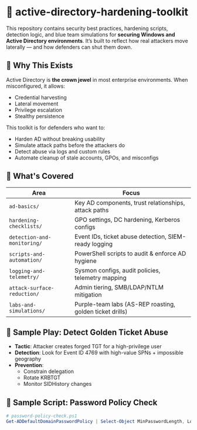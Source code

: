 # 🏰 active-directory-hardening-toolkit

This repository contains security best practices, hardening scripts, detection logic, and blue team simulations for **securing Windows and Active Directory environments**. It’s built to reflect how real attackers move laterally — and how defenders can shut them down.

## 🎯 Why This Exists

Active Directory is **the crown jewel** in most enterprise environments. When misconfigured, it allows:
- Credential harvesting
- Lateral movement
- Privilege escalation
- Stealthy persistence

This toolkit is for defenders who want to:
- Harden AD without breaking usability
- Simulate attack paths before the attackers do
- Detect abuse via logs and custom rules
- Automate cleanup of stale accounts, GPOs, and misconfigs

## 🔐 What's Covered

| Area | Focus |
|------|-------|
| `ad-basics/` | Key AD components, trust relationships, attack paths |
| `hardening-checklists/` | GPO settings, DC hardening, Kerberos configs |
| `detection-and-monitoring/` | Event IDs, ticket abuse detection, SIEM-ready logging |
| `scripts-and-automation/` | PowerShell scripts to audit & enforce AD hygiene |
| `logging-and-telemetry/` | Sysmon configs, audit policies, telemetry mapping |
| `attack-surface-reduction/` | Admin tiering, SMB/LDAP/NTLM mitigation |
| `labs-and-simulations/` | Purple-team labs (AS-REP roasting, golden ticket drills) |

## 🧠 Sample Play: Detect Golden Ticket Abuse

- **Tactic**: Attacker creates forged TGT for a high-privilege user  
- **Detection**: Look for Event ID 4769 with high-value SPNs + impossible geography  
- **Prevention**: 
  - Constrain delegation
  - Rotate KRBTGT
  - Monitor SIDHistory changes

## 🧰 Sample Script: Password Policy Check

```powershell
# password-policy-check.ps1
Get-ADDefaultDomainPasswordPolicy | Select-Object MinPasswordLength, LockoutThreshold, MaxPasswordAge
